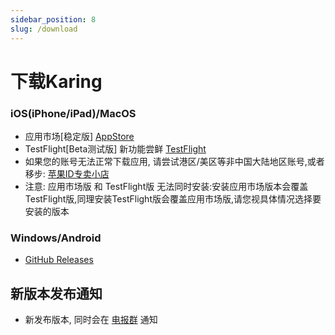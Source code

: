 ```yaml
---
sidebar_position: 8
slug: /download
---
```


# 下载Karing

### iOS(iPhone/iPad)/MacOS
- 应用市场[稳定版] [AppStore](https://apps.apple.com/us/app/karing/id6472431552)
- TestFlight[Beta测试版]  新功能尝鲜 [TestFlight](https://testflight.apple.com/join/RLU59OsJ)
- 如果您的账号无法正常下载应用, 请尝试港区/美区等非中国大陆地区账号,或者移步:  [苹果ID专卖小店](https://outpost.karing.app/isp?r_c=xda)
- 注意: 应用市场版 和 TestFlight版 无法同时安装:安装应用市场版本会覆盖TestFlight版,同理安装TestFlight版会覆盖应用市场版,请您视具体情况选择要安装的版本

### Windows/Android
- [GitHub Releases](https://github.com/KaringX/karing/releases/latest)

## 新版本发布通知
- 新发布版本, 同时会在 [电报群](https://t.me/KaringApp) 通知

